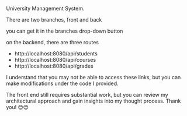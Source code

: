 University Management System.

There are two branches, front and back

you can get it in the branches drop-down button

on the backend, there are three routes
 - http://localhost:8080/api/students
 - http://localhost:8080/api/courses
 - http://localhost:8080/api/grades

I understand that you may not be able to access these links, but you can make modifications under the code I provided.

The front end still requires substantial work, but you can review my architectural approach and gain insights into my thought process. Thank you! 😊😊
